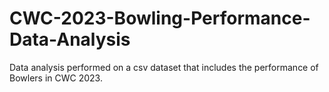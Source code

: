 # CWC-2023-Bowling-Performance-Data-Analysis
Data analysis performed on a csv dataset that includes the performance of Bowlers in CWC 2023.
